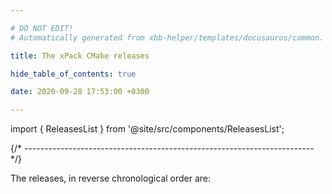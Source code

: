 ```yaml
---

# DO NOT EDIT!
# Automatically generated from xbb-helper/templates/docusaurus/common.

title: The xPack CMake releases

hide_table_of_contents: true

date: 2020-09-28 17:53:00 +0300

---
```


import { ReleasesList } from '@site/src/components/ReleasesList';

{/* ------------------------------------------------------------------------ */}

The releases, in reverse chronological order are:

<ReleasesList />
